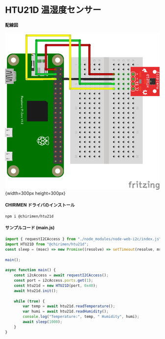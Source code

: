 # HTU21D 温湿度センサー

#### 配線図

![配線図](./schematic.png "schematic"){width=300px height=300px}

#### CHIRIMEN ドライバのインストール

```shell
npm i @chirimen/htu21d
```

#### サンプルコード (main.js)

```javascript
import { requestI2CAccess } from "./node_modules/node-web-i2c/index.js";
import HTU21D from "@chirimen/htu21d";
const sleep = (msec) => new Promise((resolve) => setTimeout(resolve, msec));

main();

async function main() {
	const i2cAccess = await requestI2CAccess();
	const port = i2cAccess.ports.get(1);
	const htu21d = new HTU21D(port, 0x40);
	await htu21d.init();

	while (true) {
		var temp = await htu21d.readTemperature();
		var humi = await htu21d.readHumidity();
		console.log("Temperature:", temp, " Humidity", humi);
		await sleep(1000);
	}
}
```
